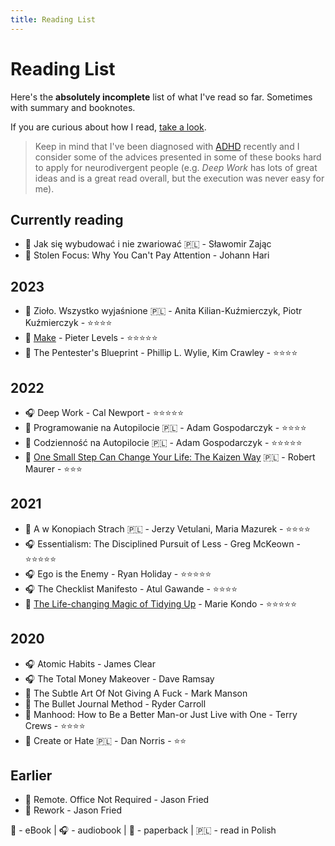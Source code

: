 ```yaml
---
title: Reading List
---
```


# Reading List

Here's the **absolutely incomplete** list of what I've read so far. Sometimes with summary and booknotes.

If you are curious about how I read, [take a look](/Reading/how-I-read.md).

> Keep in mind that I've been diagnosed with [ADHD](/ADHD/index.md) recently and I consider some of the advices presented in some of these books hard to apply for neurodivergent people (e.g. _Deep Work_ has lots of great ideas and is a great read overall, but the execution was never easy for me).

## Currently reading

- 📱 Jak się wybudować i nie zwariować 🇵🇱 - Sławomir Zając
- 📱 Stolen Focus: Why You Can't Pay Attention - Johann Hari

## 2023

- 📱 Zioło. Wszystko wyjaśnione 🇵🇱 - Anita Kilian-Kuźmierczyk, Piotr Kuźmierczyk - ⭐⭐⭐⭐
- 📱 [Make](/Reading/booknotes/make.md) - Pieter Levels - ⭐⭐⭐⭐⭐
- 📱 The Pentester's Blueprint - Phillip L. Wylie, Kim Crawley - ⭐️⭐️⭐️⭐️

## 2022

- 🎧 Deep Work - Cal Newport - ⭐️⭐️⭐️⭐️⭐️
- 📱 Programowanie na Autopilocie 🇵🇱 - Adam Gospodarczyk - ⭐️⭐️⭐️⭐️
- 📱 Codzienność na Autopilocie 🇵🇱 - Adam Gospodarczyk - ⭐️⭐️⭐️⭐️⭐️
- 📱 [One Small Step Can Change Your Life: The Kaizen Way](/reading/booknotes/kaizen.md) 🇵🇱 - Robert Maurer - ⭐️⭐️⭐️

## 2021

- 📱 A w Konopiach Strach 🇵🇱 - Jerzy Vetulani, Maria Mazurek - ⭐️⭐️⭐️⭐️
- 🎧 Essentialism: The Disciplined Pursuit of Less - Greg McKeown - ⭐️⭐️⭐️⭐️⭐️
- 🎧 Ego is the Enemy - Ryan Holiday - ⭐️⭐️⭐️⭐️⭐️
- 🎧 The Checklist Manifesto - Atul Gawande - ⭐️⭐️⭐️⭐️
- 📱 [The Life-changing Magic of Tidying Up](/./booknotes/lifechanging-magic-of-tidying-up.md) - Marie Kondo - ⭐️⭐️⭐️⭐️⭐️

## 2020

- 🎧 Atomic Habits - James Clear
- 🎧 The Total Money Makeover - Dave Ramsay
- 📱 The Subtle Art Of Not Giving A Fuck - Mark Manson
- 📱 The Bullet Journal Method - Ryder Carroll
- 📱 Manhood: How to Be a Better Man-or Just Live with One - Terry Crews - ⭐️⭐️⭐️⭐️
- 📕 Create or Hate 🇵🇱 - Dan Norris - ⭐️⭐️

## Earlier

- 📱 Remote. Office Not Required - Jason Fried
- 📱 Rework - Jason Fried

📱 - eBook | 🎧 - audiobook | 📕 - paperback | 🇵🇱 - read in Polish
